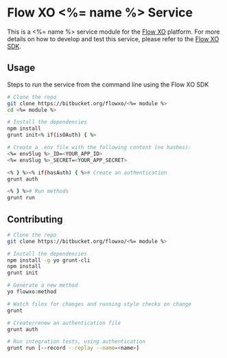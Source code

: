 # Flow XO <%= name %> Service

This is a <%= name %> service module for the [Flow XO](https://flowxo.com) platform. For more details on how to develop and test this service, please refer to the [Flow XO SDK](http://github.com/flowxo/flowxo-sdk).

## Usage

Steps to run the service from the command line using the Flow XO SDK

``` bash
# Clone the repo
git clone https://bitbucket.org/flowxo/<%= module %>
cd <%= module %>

# Install the dependencies
npm install
grunt init<% if(isOAuth) { %>

# Create a .env file with the following content (no hashes):
<%= envSlug %>_ID=<YOUR_APP_ID>
<%= envSlug %>_SECRET=<YOUR_APP_SECRET>

<% } %><% if(hasAuth) { %># Create an authentication
grunt auth

<% } %># Run methods
grunt run
```

## Contributing

``` bash
# Clone the repo
git clone https://bitbucket.org/flowxo/<%= module %>

# Install the dependencies
npm install -g yo grunt-cli
npm install
grunt init

# Generate a new method
yo flowxo:method

# Watch files for changes and running style checks on change
grunt

# Create/renew an authentication file
grunt auth

# Run integration tests, using authentication
grunt run [--record --replay --name=<name>]

```

